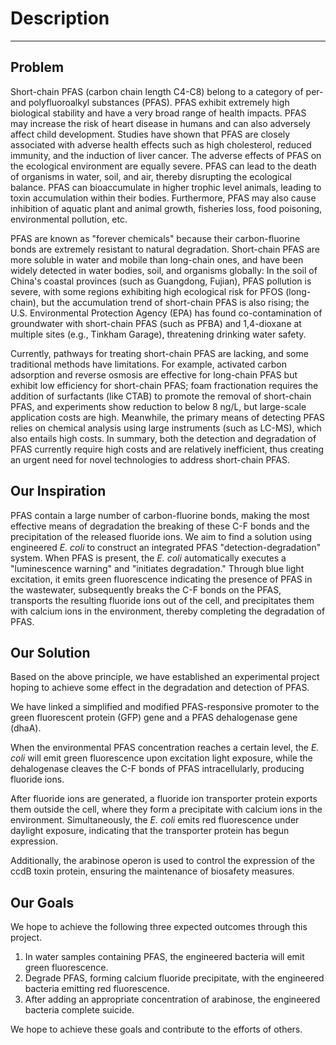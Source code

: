 # Description
---
## Problem

Short-chain PFAS (carbon chain length C4-C8) belong to a category of per- and polyfluoroalkyl substances (PFAS). PFAS exhibit extremely high biological stability and have a very broad range of health impacts. PFAS may increase the risk of heart disease in humans and can also adversely affect child development. Studies have shown that PFAS are closely associated with adverse health effects such as high cholesterol, reduced immunity, and the induction of liver cancer. The adverse effects of PFAS on the ecological environment are equally severe. PFAS can lead to the death of organisms in water, soil, and air, thereby disrupting the ecological balance. PFAS can bioaccumulate in higher trophic level animals, leading to toxin accumulation within their bodies. Furthermore, PFAS may also cause inhibition of aquatic plant and animal growth, fisheries loss, food poisoning, environmental pollution, etc.

PFAS are known as "forever chemicals" because their carbon-fluorine bonds are extremely resistant to natural degradation. Short-chain PFAS are more soluble in water and mobile than long-chain ones, and have been widely detected in water bodies, soil, and organisms globally: In the soil of China's coastal provinces (such as Guangdong, Fujian), PFAS pollution is severe, with some regions exhibiting high ecological risk for PFOS (long-chain), but the accumulation trend of short-chain PFAS is also rising; the U.S. Environmental Protection Agency (EPA) has found co-contamination of groundwater with short-chain PFAS (such as PFBA) and 1,4-dioxane at multiple sites (e.g., Tinkham Garage), threatening drinking water safety.

Currently, pathways for treating short-chain PFAS are lacking, and some traditional methods have limitations. For example, activated carbon adsorption and reverse osmosis are effective for long-chain PFAS but exhibit low efficiency for short-chain PFAS; foam fractionation requires the addition of surfactants (like CTAB) to promote the removal of short-chain PFAS, and experiments show reduction to below 8 ng/L, but large-scale application costs are high. Meanwhile, the primary means of detecting PFAS relies on chemical analysis using large instruments (such as LC-MS), which also entails high costs. In summary, both the detection and degradation of PFAS currently require high costs and are relatively inefficient, thus creating an urgent need for novel technologies to address short-chain PFAS.

## Our Inspiration

PFAS contain a large number of carbon-fluorine bonds, making the most effective means of degradation the breaking of these C-F bonds and the precipitation of the released fluoride ions. We aim to find a solution using engineered *E. coli* to construct an integrated PFAS "detection-degradation" system. When PFAS is present, the *E. coli* automatically executes a "luminescence warning" and "initiates degradation." Through blue light excitation, it emits green fluorescence indicating the presence of PFAS in the wastewater, subsequently breaks the C-F bonds on the PFAS, transports the resulting fluoride ions out of the cell, and precipitates them with calcium ions in the environment, thereby completing the degradation of PFAS.

## Our Solution

Based on the above principle, we have established an experimental project hoping to achieve some effect in the degradation and detection of PFAS.

We have linked a simplified and modified PFAS-responsive promoter to the green fluorescent protein (GFP) gene and a PFAS dehalogenase gene (dhaA).

When the environmental PFAS concentration reaches a certain level, the *E. coli* will emit green fluorescence upon excitation light exposure, while the dehalogenase cleaves the C-F bonds of PFAS intracellularly, producing fluoride ions.

After fluoride ions are generated, a fluoride ion transporter protein exports them outside the cell, where they form a precipitate with calcium ions in the environment. Simultaneously, the *E. coli* emits red fluorescence under daylight exposure, indicating that the transporter protein has begun expression.

Additionally, the arabinose operon is used to control the expression of the ccdB toxin protein, ensuring the maintenance of biosafety measures.

## Our Goals

We hope to achieve the following three expected outcomes through this project.

1.  In water samples containing PFAS, the engineered bacteria will emit green fluorescence.
2.  Degrade PFAS, forming calcium fluoride precipitate, with the engineered bacteria emitting red fluorescence.
3.  After adding an appropriate concentration of arabinose, the engineered bacteria complete suicide.

We hope to achieve these goals and contribute to the efforts of others.